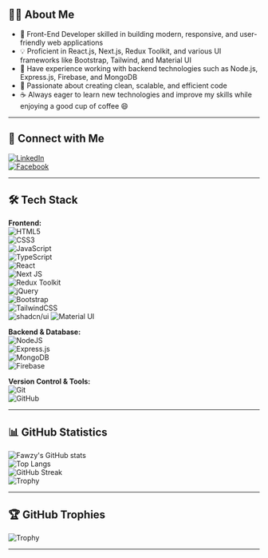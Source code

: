 ## 👨‍💻 About Me
- 🌱 Front-End Developer skilled in building modern, responsive, and user-friendly web applications  
- 💡 Proficient in React.js, Next.js, Redux Toolkit, and various UI frameworks like Bootstrap, Tailwind, and Material UI  
- 🚀 Have experience working with backend technologies such as Node.js, Express.js, Firebase, and MongoDB  
- 🎯 Passionate about creating clean, scalable, and efficient code  
- ☕ Always eager to learn new technologies and improve my skills while enjoying a good cup of coffee 😄  

---

## 🔗 Connect with Me
[![LinkedIn](https://img.shields.io/badge/LinkedIn-0077B5?style=for-the-badge&logo=linkedin&logoColor=white)](https://www.linkedin.com/in/fawzy-basuony-0592b32a6/)  
[![Facebook](https://img.shields.io/badge/Facebook-1877F2?style=for-the-badge&logo=facebook&logoColor=white)](https://www.facebook.com/)  

---

## 🛠️ Tech Stack  

**Frontend:**  
![HTML5](https://img.shields.io/badge/html5-%23E34F26.svg?style=for-the-badge&logo=html5&logoColor=white)  
![CSS3](https://img.shields.io/badge/css3-%231572B6.svg?style=for-the-badge&logo=css3&logoColor=white)  
![JavaScript](https://img.shields.io/badge/javascript-%23323330.svg?style=for-the-badge&logo=javascript&logoColor=%23F7DF1E)  
![TypeScript](https://img.shields.io/badge/typescript-%23007ACC.svg?style=for-the-badge&logo=typescript&logoColor=white)  
![React](https://img.shields.io/badge/react-%2320232a.svg?style=for-the-badge&logo=react&logoColor=%2361DAFB)  
![Next JS](https://img.shields.io/badge/Next-black?style=for-the-badge&logo=next.js&logoColor=white)  
![Redux Toolkit](https://img.shields.io/badge/redux_toolkit-764ABC?style=for-the-badge&logo=redux&logoColor=white)  
![jQuery](https://img.shields.io/badge/jquery-%230769AD.svg?style=for-the-badge&logo=jquery&logoColor=white)  
![Bootstrap](https://img.shields.io/badge/bootstrap-%23563D7C.svg?style=for-the-badge&logo=bootstrap&logoColor=white)  
![TailwindCSS](https://img.shields.io/badge/tailwindcss-%2338B2AC.svg?style=for-the-badge&logo=tailwind-css&logoColor=white)  
![shadcn/ui](https://img.shields.io/badge/shadcn/ui-000000?style=for-the-badge&logo=radixui&logoColor=white)
![Material UI](https://img.shields.io/badge/materialui-%230081CB.svg?style=for-the-badge&logo=mui&logoColor=white)  


**Backend & Database:**  
![NodeJS](https://img.shields.io/badge/node.js-6DA55F?style=for-the-badge&logo=node.js&logoColor=white)  
![Express.js](https://img.shields.io/badge/express.js-%23404d59.svg?style=for-the-badge&logo=express&logoColor=%2361DAFB)  
![MongoDB](https://img.shields.io/badge/mongodb-%234ea94b.svg?style=for-the-badge&logo=mongodb&logoColor=white)  
![Firebase](https://img.shields.io/badge/firebase-%23039BE5.svg?style=for-the-badge&logo=firebase)  

**Version Control & Tools:**  
![Git](https://img.shields.io/badge/git-%23F05033.svg?style=for-the-badge&logo=git&logoColor=white)  
![GitHub](https://img.shields.io/badge/github-%23121011.svg?style=for-the-badge&logo=github&logoColor=white)  

 ---

## 📊 GitHub Statistics  

![Fawzy's GitHub stats](https://github-readme-stats.vercel.app/api?username=Fawzybasuony&show_icons=true&theme=radical)  
![Top Langs](https://github-readme-stats.vercel.app/api/top-langs/?username=Fawzybasuony&layout=compact&theme=radical)  
![GitHub Streak](https://github-readme-streak-stats.herokuapp.com/?user=Fawzybasuony&theme=radical&hide_border=false)  
![Trophy](https://github-profile-trophy.vercel.app/?username=Fawzybasuony&theme=radical&no-frame=false&no-bg=true&margin-w=4)  

---
## 🏆 GitHub Trophies  

![Trophy](https://github-profile-trophy.vercel.app/?username=Fawzybasuony&theme=radical&no-frame=false&no-bg=true&margin-w=4)  

 
---
